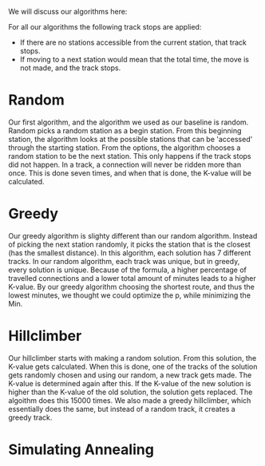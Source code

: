 We will discuss our algorithms here:

For all our algorithms the following track stops are applied:
- If there are no stations accessible from the current station, that track stops.
- If moving to a next station would mean that the total time, the move is not made, and the track stops.

# Random
Our first algorithm, and the algorithm we used as our baseline is random. Random picks a random station as a begin station. From this beginning station, the algorithm looks at the possible stations that can be 'accessed' through the starting station. From the options, the algorithm chooses a random station to be the next station. This only happens if the track stops did not happen. In a track, a connection will never be ridden more than once. 
This is done seven times, and when that is done, the K-value will be calculated.

# Greedy
Our greedy algorithm is slighty different than our random algorithm. Instead of picking the next station randomly, it picks the station that is the closest (has the smallest distance). In this algorithm, each solution has 7 different tracks. In our random algorithm, each track was unique, but in greedy, every solution is unique. 
Because of the formula, a higher percentage of travelled connections and a lower total amount of minutes leads to a higher K-value. By our greedy algorithm choosing the shortest route, and thus the lowest minutes, we thought we could optimize the p, while minimizing the Min.

# Hillclimber
Our hillclimber starts with making a random solution. From this solution, the K-value gets calculated. When this is done, one of the tracks of the solution gets randomly chosen and using our random, a new track gets made. The K-value is determined again after this. If the K-value of the new solution is higher than the K-value of the old solution, the solution gets replaced.
The algoithm does this 15000 times.
We also made a greedy hillclimber, which essentially does the same, but instead of a random track, it creates a greedy track. 

# Simulating Annealing





